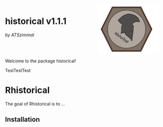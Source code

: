 <div style="overflow: hidden;">
  <img src="images/Logo_historical_end.jpg" width="200" style="float: right; margin-left: 20px;">
  <h1>historical v1.1.1</h1>
  <p><em>by ATSzimmat</em></p>
</div>

Welcome to the package historical!

TestTestTest
<!-- README.md is generated from README.Rmd. Please edit that file -->

# Rhistorical

<!-- badges: start -->

<!-- badges: end -->

The goal of Rhistorical is to …

## Installation



